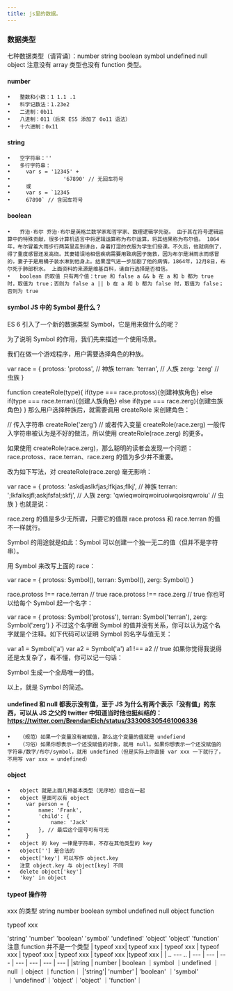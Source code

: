 ```yaml
---
title: js里的数据。
---
```


### 数据类型

七种数据类型（请背诵）：number string boolean symbol undefined null object 注意没有 array 类型也没有 function 类型。
#### number
	•	整数和小数：1 1.1 .1
	•	科学记数法：1.23e2
	•	二进制：0b11
	•	八进制：011（后来 ES5 添加了 0o11 语法）
	•	十六进制：0x11
#### string
	•	空字符串：''
	•	多行字符串：
	•	  var s = '12345' +
	•	              '67890' // 无回车符号
	•	  或
	•	  var s = `12345
	•	  67890` // 含回车符号
#### boolean
	•	乔治·布尔 乔治·布尔是英格兰数学家和哲学家、数理逻辑学先驱。 由于其在符号逻辑运算中的特殊贡献，很多计算机语言中将逻辑运算称为布尔运算，将其结果称为布尔值。 1864年，布尔冒着大雨步行两英里走到讲台，身着打湿的衣服为学生们授课。不久后，他就病倒了，得了重度感冒还发高烧。其妻错误地相信疾病需要用致病因子施救，因为布尔是淋雨水而感冒的，妻子于是用桶子装水淋到他身上。结果湿气进一步加剧了他的病情。1864年，12月8日，布尔死于肺部积水。 上面资料的来源是维基百科，请自行选择是否相信。
	•	boolean 的取值 只有两个值：true 和 false a && b 在 a 和 b 都为 true 时，取值为 true；否则为 false a || b 在 a 和 b 都为 false 时，取值为 false；否则为 true
#### symbol JS 中的 Symbol 是什么？
ES 6 引入了一个新的数据类型 Symbol，它是用来做什么的呢？

为了说明 Symbol 的作用，我们先来描述一个使用场景。

我们在做一个游戏程序，用户需要选择角色的种族。

var race = {
  protoss: 'protoss', // 神族
  terran: 'terran', // 人族
  zerg: 'zerg' // 虫族
}

function createRole(type){
  if(type === race.protoss){创建神族角色}
  else if(type === race.terran){创建人族角色}
  else if(type === race.zerg){创建虫族角色}
}
那么用户选择种族后，就需要调用 createRole 来创建角色：

// 传入字符串
createRole('zerg') 
// 或者传入变量
createRole(race.zerg)
一般传入字符串被认为是不好的做法，所以使用 createRole(race.zerg) 的更多。

如果使用 createRole(race.zerg)，那么聪明的读者会发现一个问题：race.protoss、race.terran、race.zerg 的值为多少并不重要。



改为如下写法，对 createRole(race.zerg) 毫无影响：

var race = {
  protoss: 'askdjaslkfjas;lfkjas;flkj', // 神族
  terran: ';lkfalksjfl;askjfsfal;skfj', // 人族
  zerg: 'qwieqwoirqwoiruoiwqoisrqwroiu' // 虫族
}
也就是说：

race.zerg 的值是多少无所谓，只要它的值跟 race.protoss 和 race.terran 的值不一样就行。



Symbol 的用途就是如此：Symbol 可以创建一个独一无二的值（但并不是字符串）。

用 Symbol 来改写上面的 race：

var race = {
  protoss: Symbol(),
  terran: Symbol(),
  zerg: Symbol()
}

race.protoss !== race.terran // true
race.protoss !== race.zerg // true
你也可以给每个 Symbol 起一个名字：

var race = {
  protoss: Symbol('protoss'),
  terran: Symbol('terran'),
  zerg: Symbol('zerg')
}
不过这个名字跟 Symbol 的值并没有关系，你可以认为这个名字就是个注释。如下代码可以证明 Symbol 的名字与值无关：

var a1 = Symbol('a')
var a2 = Symbol('a')
a1 !== a2 // true
如果你觉得我说得还是太复杂了，看不懂，你可以记一句话：

Symbol 生成一个全局唯一的值。



以上，就是 Symbol 的简述。
#### undefined 和 null 都表示没有值，至于 JS 为什么有两个表示「没有值」的东西，可以从 JS 之父的 twitter 中知道当时他也挺纠结的：https://twitter.com/BrendanEich/status/333008305461006336
	•	（规范）如果一个变量没有被赋值，那么这个变量的值就是 undefiend
	•	（习俗）如果你想表示一个还没赋值的对象，就用 null。如果你想表示一个还没赋值的字符串/数字/布尔/symbol，就用 undefined（但是实际上你直接 var xxx 一下就行了，不用写 var xxx = undefined）
#### object
	•	object 就是上面几种基本类型（无序地）组合在一起
	•	object 里面可以有 object
	•	  var person = {
	•	      name: 'Frank', 
	•	      'child': {
	•	          name: 'Jack'
	•	      }, // 最后这个逗号可有可无
	•	  }
	•	object 的 key 一律是字符串，不存在其他类型的 key
	•	object[''] 是合法的
	•	object['key'] 可以写作 object.key
	•	注意 object.key 与 object[key] 不同
	•	delete object['key']
	•	'key' in object
#### typeof 操作符
xxx 的类型
string
number
boolean
symbol
undefined
null
object
function

typeof xxx

'string'
'number'
'boolean'
'symbol'
'undefined'
'object'
'object'
'function'
注意 function 并不是一个类型
| typeof xxx| typeof xxx | typeof xxx | typeof xxx | typeof xxx | typeof xxx | typeof xxx |typeof xxx |
| .. --- .. | --- | --- | --- | --- | --- | --- | --- | 
|string | number | boolean ｜symbol ｜undefined ｜null ｜object ｜function｜
|'string'| 'number' | 'boolean' ｜'symbol' ｜'undefined'｜'object'｜'object' ｜'function'｜

